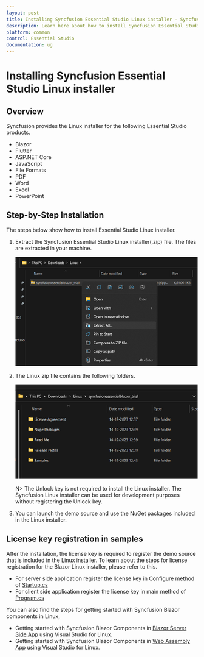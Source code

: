 ```yaml
---
layout: post
title: Installing Syncfusion Essential Studio Linux installer - Syncfusion
description: Learn here about how to install Syncfusion Essential Studio Linux installer after downloading from our Syncfusion website.
platform: common
control: Essential Studio
documentation: ug
---
```


# Installing Syncfusion Essential Studio Linux installer

## Overview

Syncfusion provides the Linux installer for the following Essential Studio products.

* Blazor
* Flutter
* ASP.NET Core
* JavaScript
* File Formats
* PDF
* Word
* Excel
* PowerPoint


## Step-by-Step Installation

The steps below show how to install Essential Studio Linux installer.

1. Extract the Syncfusion Essential Studio Linux installer(.zip) file. The files are extracted in your machine.

   ![Welcome wizard](images/Linux_Installer1.png)
   

2. The Linux zip file contains the following folders.

   ![License Agreement](images/Linux_Installer2.png)   
   
   N> The Unlock key is not required to install the Linux installer. The Syncfusion Linux installer can be used for development purposes without registering the Unlock key.


4. You can launch the demo source and use the NuGet packages included in the Linux installer.

## License key registration in samples

After the installation, the license key is required to register the demo source that is included in the Linux installer. To learn about the steps for license registration for the Blazor Linux installer, please refer to this.

* For server side application register the license key in Configure method of [Startup.cs](https://blazor.syncfusion.com/documentation/getting-started/license-key/how-to-register-in-an-application#blazor-server-app)
* For client side application register the license key in main method of [Program.cs](https://blazor.syncfusion.com/documentation/getting-started/license-key/how-to-register-in-an-application#blazor-webassembly-app)

You can also find the steps for getting started with Syncfusion Blazor components in Linux,

* Getting started with Syncfusion Blazor Components in [Blazor Server Side App](https://blazor.syncfusion.com/documentation/getting-started/blazor-server-side-mac/#getting-started-with-syncfusion-blazor-components-in-blazor-server-side-app-using-visual-studio-for-mac) using Visual Studio for Linux.
* Getting started with Syncfusion Blazor Components in [Web Assembly App](https://blazor.syncfusion.com/documentation/getting-started/blazor-webassembly-visual-studio-mac/) using Visual Studio for Linux.